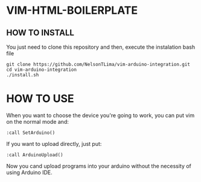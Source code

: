# VIM-HTML-BOILERPLATE

## HOW TO INSTALL

You just need to clone this repository and then, execute the instalation bash file

```
git clone https://github.com/NelsonTLima/vim-arduino-integration.git
cd vim-arduino-integration
./install.sh
```

# HOW TO USE

When you want to choose the device you're going to work, you can put vim on the normal mode and:

```vim
:call SetArduino()
```

If you want to upload directly, just put:

```vim
:call ArduinoUpload()
```

Now you cand upload programs into your arduino without the necessity of using Arduino IDE.
